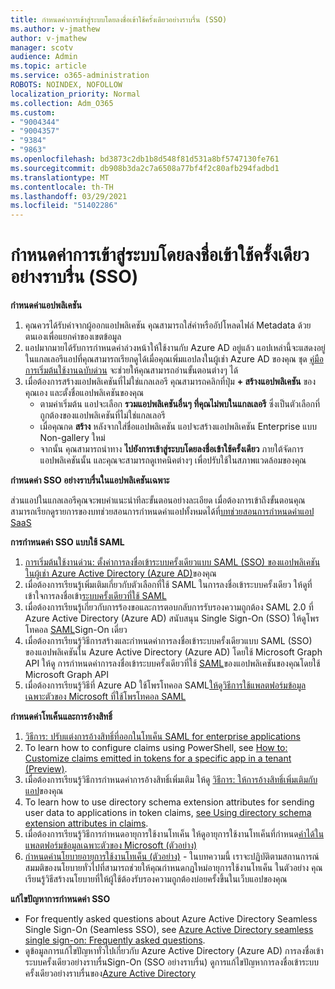 ```yaml
---
title: กําหนดค่าการเข้าสู่ระบบโดยลงชื่อเข้าใช้ครั้งเดียวอย่างราบรื่น (SSO)
ms.author: v-jmathew
author: v-jmathew
manager: scotv
audience: Admin
ms.topic: article
ms.service: o365-administration
ROBOTS: NOINDEX, NOFOLLOW
localization_priority: Normal
ms.collection: Adm_O365
ms.custom:
- "9004344"
- "9004357"
- "9384"
- "9863"
ms.openlocfilehash: bd3873c2db1b8d548f81d531a8bf5747130fe761
ms.sourcegitcommit: db908b3da2c7a6508a77bf4f2c80afb294fadbd1
ms.translationtype: MT
ms.contentlocale: th-TH
ms.lasthandoff: 03/29/2021
ms.locfileid: "51402286"
---
```

# <a name="configure-seamless-single-sign-on-sso"></a>กําหนดค่าการเข้าสู่ระบบโดยลงชื่อเข้าใช้ครั้งเดียวอย่างราบรื่น (SSO)

**กําหนดค่าแอปพลิเคชัน**

1. คุณควรได้รับค่าจากผู้ออกแอปพลิเคชัน คุณสามารถใส่ค่าหรืออัปโหลดไฟล์ Metadata ด้วยตนเองเพื่อแยกค่าของเขตข้อมูล
2. แอปมากมายได้รับการกําหนดค่าล่วงหน้าให้ใช้งานกับ Azure AD อยู่แล้ว แอปเหล่านี้จะแสดงอยู่ในแกลเลอรีแอปที่คุณสามารถเรียกดูได้เมื่อคุณเพิ่มแอปลงในผู้เช่า Azure AD ของคุณ ชุด [คู่มือการเริ่มต้นใช้งานฉบับด่วน](https://docs.microsoft.com/azure/active-directory/manage-apps/add-application-portal-configure) จะช่วยให้คุณสามารถอ่านขั้นตอนต่างๆ ได้
3. เมื่อต้องการสร้างแอปพลิเคชันที่ไม่ใช่แกลเลอรี คุณสามารถคลิกที่ปุ่ม **+ สร้างแอปพลิเคชัน** ของคุณเอง และตั้งชื่อแอปพลิเคชันของคุณ
    - ตามค่าเริ่มต้น แอปจะเลือก **รวมแอปพลิเคชันอื่นๆ ที่คุณไม่พบในแกลเลอรี** ซึ่งเป็นตัวเลือกที่ถูกต้องของแอปพลิเคชันที่ไม่ใช่แกลเลอรี
    - เมื่อคุณกด **สร้าง** หลังจากใส่ชื่อแอปพลิเคชัน แอปจะสร้างแอปพลิเคชัน Enterprise แบบ Non-gallery ใหม่
    - จากนั้น คุณสามารถนําทาง **ไปยังการเข้าสู่ระบบโดยลงชื่อเข้าใช้ครั้งเดียว** ภายใต้จัดการแอปพลิเคชันนั้น และคุณจะสามารถดูเทคนิคต่างๆ เพื่อปรับใช้ในสภาพแวดล้อมของคุณ

**กําหนดค่า SSO อย่างราบรื่นในแอปพลิเคชันเฉพาะ**

ส่วนแอปในแกลเลอรีคุณจะพบคําแนะนําทีละขั้นตอนอย่างละเอียด เมื่อต้องการเข้าถึงขั้นตอนคุณสามารถเรียกดูรายการของบทช่วยสอนการกําหนดค่าแอปทั้งหมดได้ที่[บทช่วยสอนการกําหนดค่าแอป SaaS](https://docs.microsoft.com/azure/active-directory/saas-apps/tutorial-list)

**การกําหนดค่า SSO แบบใช้ SAML**

1. [การเริ่มต้นใช้งานด่วน: ตั้งค่าการลงชื่อเข้าระบบครั้งเดียวแบบ SAML (SSO) ของแอปพลิเคชันในผู้เช่า Azure Active Directory (Azure AD)](https://docs.microsoft.com/azure/active-directory/manage-apps/add-application-portal-setup-sso)ของคุณ
2. เมื่อต้องการเรียนรู้เพิ่มเติมเกี่ยวกับตัวเลือกที่ใช้ SAML ในการลงชื่อเข้าระบบครั้งเดียว ให้ดูที่ เข้าใจการลงชื่อเข้า[ระบบครั้งเดียวที่ใช้ SAML](https://docs.microsoft.com/azure/active-directory/manage-apps/configure-saml-single-sign-on)
3. เมื่อต้องการเรียนรู้เกี่ยวกับการร้องขอและการตอบกลับการรับรองความถูกต้อง SAML 2.0 ที่ Azure Active Directory (Azure AD) สนับสนุน Single Sign-On (SSO) ให้ดูโพรโทคอล [SAML](https://docs.microsoft.com/azure/active-directory/develop/single-sign-on-saml-protocol)Sign-On เดี่ยว
4. เมื่อต้องการเรียนรู้วิธีการสร้างและกําหนดค่าการลงชื่อเข้าระบบครั้งเดียวแบบ SAML (SSO) ของแอปพลิเคชันใน Azure Active Directory (Azure AD) โดยใช้ Microsoft Graph API ให้ดู การกําหนดค่าการลงชื่อเข้าระบบครั้งเดียวที่ใช้ [SAML](https://docs.microsoft.com/graph/application-saml-sso-configure-api)ของแอปพลิเคชันของคุณโดยใช้ Microsoft Graph API
5. เมื่อต้องการเรียนรู้วิธีที่ Azure AD ใช้โพรโทคอล SAML[ให้ดูวิธีการใช้แพลตฟอร์มข้อมูลเฉพาะตัวของ Microsoft ที่ใช้โพรโทคอล SAML](https://docs.microsoft.com/azure/active-directory/develop/active-directory-saml-protocol-reference)

**กําหนดค่าโทเค็นและการอ้างสิทธิ์**

1. [วิธีการ: ปรับแต่งการอ้างสิทธิ์ที่ออกในโทเค็น SAML for enterprise applications](https://docs.microsoft.com/azure/active-directory/develop/active-directory-saml-claims-customization)
2. To learn how to configure claims using PowerShell, see [How to: Customize claims emitted in tokens for a specific app in a tenant (Preview)](https://docs.microsoft.com/azure/active-directory/develop/active-directory-claims-mapping).
3. เมื่อต้องการเรียนรู้วิธีการกําหนดค่าการอ้างสิทธิ์เพิ่มเติม ให้ดู [วิธีการ: ให้การอ้างสิทธิ์เพิ่มเติมกับแอป](https://docs.microsoft.com/azure/active-directory/develop/active-directory-optional-claims)ของคุณ
4. To learn how to use directory schema extension attributes for sending user data to applications in token claims, [see Using directory schema extension attributes in claims](https://docs.microsoft.com/azure/active-directory/develop/active-directory-schema-extensions).
5. เมื่อต้องการเรียนรู้วิธีการกําหนดอายุการใช้งานโทเค็น ให้ดูอายุการใช้งานโทเค็นที่กําหนด[ค่าได้ในแพลตฟอร์มข้อมูลเฉพาะตัวของ Microsoft (ตัวอย่าง)](https://docs.microsoft.com/azure/active-directory/develop/active-directory-configurable-token-lifetimes)
6. [กําหนดค่านโยบายอายุการใช้งานโทเค็น (ตัวอย่าง)](https://docs.microsoft.com/azure/active-directory/develop/configure-token-lifetimes) - ในบทความนี้ เราจะปฏิบัติตามสถานการณ์สมมติของนโยบายทั่วไปที่สามารถช่วยให้คุณกําหนดกฎใหม่อายุการใช้งานโทเค็น ในตัวอย่าง คุณเรียนรู้วิธีสร้างนโยบายที่ให้ผู้ใช้ต้องรับรองความถูกต้องบ่อยครั้งขึ้นในเว็บแอปของคุณ

**แก้ไขปัญหาการกําหนดค่า SSO**

- For frequently asked questions about Azure Active Directory Seamless Single Sign-On (Seamless SSO), see [Azure Active Directory seamless single sign-on: Frequently asked questions](https://docs.microsoft.com/azure/active-directory/hybrid/how-to-connect-sso-faq).
- ดูข้อมูลการแก้ไขปัญหาทั่วไปเกี่ยวกับ Azure Active Directory (Azure AD) การลงชื่อเข้าระบบครั้งเดียวอย่างราบรื่นSign-On (SSO อย่างราบรื่น) ดูการแก้ไขปัญหาการลงชื่อเข้าระบบครั้งเดียวอย่างราบรื่นของ[Azure Active Directory](https://docs.microsoft.com/azure/active-directory/hybrid/tshoot-connect-sso)
